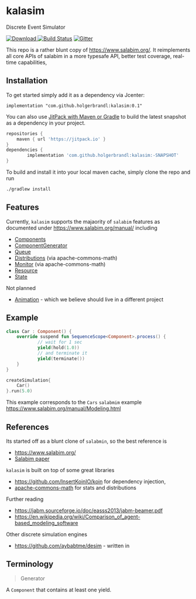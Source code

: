 # kalasim

Discrete Event Simulator


[ ![Download](https://api.bintray.com/packages/holgerbrandl/github/kalasim/images/download.svg) ](https://bintray.com/holgerbrandl/github/kalasim/_latestVersion)  [![Build Status](https://travis-ci.org/holgerbrandl/kalasim.svg?branch=master)](https://travis-ci.org/holgerbrandl/kalasim) [![Gitter](https://badges.gitter.im/kalasim.svg)](https://gitter.im/kalasim/community?utm_source=badge&utm_medium=badge&utm_campaign=pr-badge)

This repo is a rather blunt copy of https://www.salabim.org/. It reimplements all core APIs of salabim in a more typesafe API, better test coverage, real-time capabilities,


## Installation

To get started simply add it as a dependency via Jcenter:
```
implementation "com.github.holgerbrandl:kalasim:0.1"
```

You can also use [JitPack with Maven or Gradle](https://jitpack.io/#holgerbrandl/kalasim) to build the latest snapshot as a dependency in your project.

```groovy
repositories {
    maven { url 'https://jitpack.io' }
}
dependencies {
        implementation 'com.github.holgerbrandl:kalasim:-SNAPSHOT'
}
```

To build and install it into your local maven cache, simply clone the repo and run
```bash
./gradlew install
```

##  Features

Currently, `kalasim` supports the majaority of `salabim` features as documented under https://www.salabim.org/manual/ including
* [Components](https://www.salabim.org/manual/Component.html)
* [ComponentGenerator](https://www.salabim.org/manual/ComponentGenerator.html)
* [Queue](https://www.salabim.org/manual/Queue.html)
* [Distributions](https://www.salabim.org/manual/Distributions.html) (via apache-commons-math)
* [Monitor](https://www.salabim.org/manual/Monitor.html) (via apache-commons-math)
* [Resource](https://www.salabim.org/manual/Resource.html)
* [State](https://www.salabim.org/manual/State.html)


Not planned
* [Animation](https://www.salabim.org/manual/Animation.html) - which we believe should live in a different project


## Example

```kotlin
class Car : Component() {
    override suspend fun SequenceScope<Component>.process() {
            // wait for 1 sec
            yield(hold(1.0))
            // and terminate it
            yield(terminate())
    }
}

createSimulation{
    Car()
}.run(5.0)

```

This example corresponds to the `Cars` `salabmim` example https://www.salabim.org/manual/Modeling.html

## References

Its started off as a blunt clone of `salabmin`, so the best reference is
* https://www.salabim.org/
* [Salabim paper](https://www.semanticscholar.org/paper/salabim%3A-discrete-event-simulation-and-animation-in-Ham/b513ce3d7cd56c478bb045d7080f7e34c0eb20de)


`kalasim` is built on top of some great libraries
* https://github.com/InsertKoinIO/koin for dependency injection,
* [apache-commons-math](http://commons.apache.org/proper/commons-math/) for stats and distributions

Further reading
* https://jabm.sourceforge.io/doc/easss2013/jabm-beamer.pdf
* https://en.wikipedia.org/wiki/Comparison_of_agent-based_modeling_software


Other discrete simulation engines
*  https://github.com/aybabtme/desim - written in

## Terminology

> Generator

A `Component` that contains at least one yield.